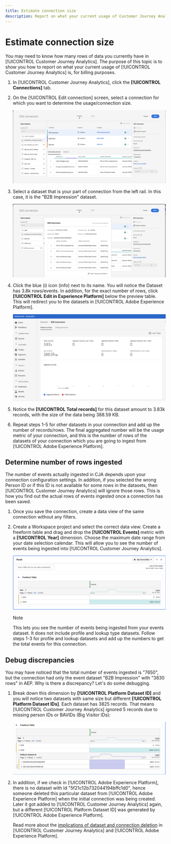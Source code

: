 ```yaml
---
title: Estimate connection size
description: Report on what your current usage of Customer Journey Analytics is (for billing purposes)
---
```


# Estimate connection size

You may need to know how many rows of data you currently have in [!UICONTROL Customer Journey Analytics]. The purpose of this topic is to show you how to report on what your current usage of [!UICONTROL Customer Journey Analytics] is, for billing purposes.

1. In [!UICONTROL Customer Journey Analytics], click the **[!UICONTROL Connections]** tab.
1. On the [!UICONTROL Edit connection] screen, select a connection for which you want to determine the usage/connection size.

    ![Edit connection](assets/edit-connection.png)

1. Select a dataset that is your part of connection from the left rail. In this case, it is the "B2B Impression" dataset.

    ![dataset](assets/dataset.png)

1. Click the blue (i) icon (info) next to its name. You will notice the Dataset has 3.8k rows/events. In addition, for the exact number of rows, click **[!UICONTROL Edit in Experience Platform]** below the preview table. This will redirect you to the datasets in [!UICONTROL Adobe Experience Platform].

    ![AEP dataset info](assets/data-size.png)

1. Notice the **[!UICONTROL Total records]** for this dataset amount to 3.83k records, with the size of the data being 388.59 KB.

1. Repeat steps 1-5 for other datasets in your connection and add up the number of records/rows. The final aggregated number will be the usage metric of your connection, and this is the number of rows of the datasets of your connection which you are going to ingest from [!UICONTROL Adobe Experience Platform]. 

## Determine number of rows ingested

The number of events actually ingested in CJA depends upon your connection configuration settings. In addition, if you selected the wrong Person ID or if this ID is not available for some rows in the datasets, then [!UICONTROL Customer Journey Analytics] will ignore those rows. This is how you find out the actual rows of events ingested once a connection has been saved.

1. Once you save the connection, create a data view of the same connection without any filters.
1. Create a Workspace project and select the correct data view. Create a freeform table and drag and drop the **[!UICONTROL Events]** metric with a **[!UICONTROL Year]** dimension. Choose the maximum date range from your date selection calendar. This will allow you to see the number of events being ingested into [!UICONTROL Customer Journey Analytics].

    ![Workspace project](assets/event-number.png)

    >[!NOTE]
    >
    >This lets you see the number of events being ingested from your events dataset. It does not include profile and lookup type datasets. Follow steps 1-3 for profile and lookup datasets and add up the numbers to get the  total events for this connection.

## Debug discrepancies

You may have noticed that the total number of events ingested is "7650", but the connection had only the event dataset "B2B Impression" with "3830 rows" in AEP. Why is there a discrepancy? Let's do some debugging.

1. Break down this dimension by **[!UICONTROL Platform Dataset ID]** and you will notice two datasets with same size but different **[!UICONTROL Platform Dataset IDs]**. Each dataset has 3825 records. That means [!UICONTROL Customer Journey Analytics] ignored 5 records due to missing person IDs or BAVIDs (Big Visitor IDs):

    ![breakdown](assets/data-size2.png)

1. In addition, if we check in [!UICONTROL Adobe Experience Platform], there is no dataset with Id "5f21c12b732044194bffc1d0", hence someone deleted this particular dataset from [!UICONTROL Adobe Experience Platform] when the initial connection was being created. Later it got added to [!UICONTROL Customer Journey Analytics] again, but a different [!UICONTROL Platform Dataset ID] was generated by [!UICONTROL Adobe Experience Platform]. 

    Read more about the [implications of dataset and connection deletion](https://experienceleague.adobe.com/docs/analytics-platform/using/cja-overview/cja-faq.html?lang=en#implications-of-deleting-data-components) in [!UICONTROL Customer Journey Analytics] and [!UICONTROL Adobe Experience Platform].